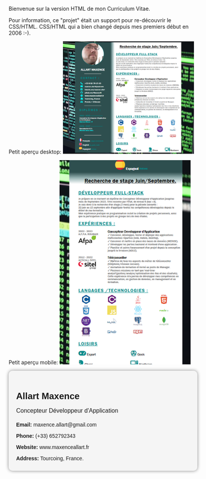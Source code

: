 Bienvenue sur la version HTML de mon Curriculum Vitae.



Pour information, ce "projet" était un support pour re-découvrir le CSS/HTML.
CSS/HTML qui a bien changé depuis mes premiers début en 2006 :-).

Petit aperçu desktop:
<img src="./readmeAssets/screen1thumbnail.png" alt="capture écran du CV version PC" width="350"/>


Petit aperçu mobile:
<img src="./readmeAssets/screen2thumbnail.png" alt="capture écran du CV version mobile" width="350"/>


<div style="background-color: #F5F5F5; padding: 20px; border-radius: 10px; box-shadow: 0px 0px 10px #888888; font-family: Arial, sans-serif;">
        <h1 style="font-size: 24px; margin-bottom: 10px;">Allart Maxence</h1>
        <p style="font-size: 16px; margin-bottom: 20px;">Concepteur Développeur d'Application</p>
        <p style="font-size: 14px; margin-bottom: 5px;"><strong>Email:</strong> maxence.allart@gmail.com</p>
        <p style="font-size: 14px; margin-bottom: 5px;"><strong>Phone:</strong> (+33) 652792343</p>
        <p style="font-size: 14px; margin-bottom: 5px;"><strong>Website:</strong> www.maxenceallart.fr</p>
        <p style="font-size: 14px; margin-bottom: 5px;"><strong>Address:</strong> Tourcoing, France.</p>
</div>